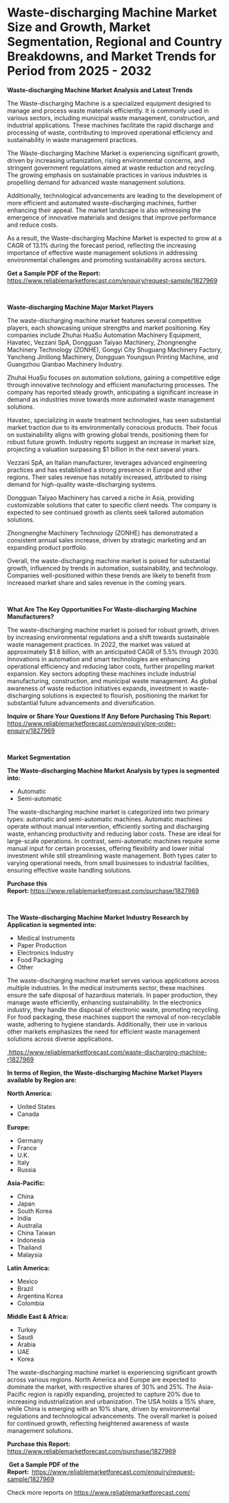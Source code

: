 <p><h1>Waste-discharging Machine Market Size and Growth, Market Segmentation, Regional and Country Breakdowns, and Market Trends for Period from 2025 -  2032</h1></p><p><strong>Waste-discharging Machine Market Analysis and Latest Trends</strong></p>
<p><p>The Waste-discharging Machine is a specialized equipment designed to manage and process waste materials efficiently. It is commonly used in various sectors, including municipal waste management, construction, and industrial applications. These machines facilitate the rapid discharge and processing of waste, contributing to improved operational efficiency and sustainability in waste management practices.</p><p>The Waste-discharging Machine Market is experiencing significant growth, driven by increasing urbanization, rising environmental concerns, and stringent government regulations aimed at waste reduction and recycling. The growing emphasis on sustainable practices in various industries is propelling demand for advanced waste management solutions. </p><p>Additionally, technological advancements are leading to the development of more efficient and automated waste-discharging machines, further enhancing their appeal. The market landscape is also witnessing the emergence of innovative materials and designs that improve performance and reduce costs.</p><p>As a result, the Waste-discharging Machine Market is expected to grow at a CAGR of 13.1% during the forecast period, reflecting the increasing importance of effective waste management solutions in addressing environmental challenges and promoting sustainability across sectors.</p></p>
<p><strong>Get a Sample PDF of the Report:&nbsp;</strong> <a href="https://www.reliablemarketforecast.com/enquiry/request-sample/1827969?utm_campaign=2212&utm_medium=2&utm_source=Github&utm_content=ia&utm_term=28022025&utm_id=waste-discharging-machine">https://www.reliablemarketforecast.com/enquiry/request-sample/1827969</a></p>
<p>&nbsp;</p>
<p><strong>Waste-discharging Machine Major Market Players</strong></p>
<p><p>The waste-discharging machine market features several competitive players, each showcasing unique strengths and market positioning. Key companies include Zhuhai HuaSu Automation Machinery Equipment, Havatec, Vezzani SpA, Dongguan Taiyao Machinery, Zhongnenghe Machinery Technology (ZONHE), Gongyi City Shuguang Machinery Factory, Yancheng Jinlilong Machinery, Dongguan Youngsun Printing Machine, and Guangzhou Qianbao Machinery Industry.</p><p>Zhuhai HuaSu focuses on automation solutions, gaining a competitive edge through innovative technology and efficient manufacturing processes. The company has reported steady growth, anticipating a significant increase in demand as industries move towards more automated waste management solutions.</p><p>Havatec, specializing in waste treatment technologies, has seen substantial market traction due to its environmentally conscious products. Their focus on sustainability aligns with growing global trends, positioning them for robust future growth. Industry reports suggest an increase in market size, projecting a valuation surpassing $1 billion in the next several years.</p><p>Vezzani SpA, an Italian manufacturer, leverages advanced engineering practices and has established a strong presence in Europe and other regions. Their sales revenue has notably increased, attributed to rising demand for high-quality waste-discharging systems.</p><p>Dongguan Taiyao Machinery has carved a niche in Asia, providing customizable solutions that cater to specific client needs. The company is expected to see continued growth as clients seek tailored automation solutions.</p><p>Zhongnenghe Machinery Technology (ZONHE) has demonstrated a consistent annual sales increase, driven by strategic marketing and an expanding product portfolio.</p><p>Overall, the waste-discharging machine market is poised for substantial growth, influenced by trends in automation, sustainability, and technology. Companies well-positioned within these trends are likely to benefit from increased market share and sales revenue in the coming years.</p></p>
<p>&nbsp;</p>
<p><strong>What Are The Key Opportunities For Waste-discharging Machine Manufacturers?</strong></p>
<p><p>The waste-discharging machine market is poised for robust growth, driven by increasing environmental regulations and a shift towards sustainable waste management practices. In 2022, the market was valued at approximately $1.8 billion, with an anticipated CAGR of 5.5% through 2030. Innovations in automation and smart technologies are enhancing operational efficiency and reducing labor costs, further propelling market expansion. Key sectors adopting these machines include industrial manufacturing, construction, and municipal waste management. As global awareness of waste reduction initiatives expands, investment in waste-discharging solutions is expected to flourish, positioning the market for substantial future advancements and diversification.</p></p>
<p><strong>Inquire or Share Your Questions If Any Before Purchasing This Report:</strong> <a href="https://www.reliablemarketforecast.com/enquiry/pre-order-enquiry/1827969?utm_campaign=2212&utm_medium=2&utm_source=Github&utm_content=ia&utm_term=28022025&utm_id=waste-discharging-machine">https://www.reliablemarketforecast.com/enquiry/pre-order-enquiry/1827969</a></p>
<p>&nbsp;</p>
<p><strong>Market Segmentation</strong></p>
<p><strong>The Waste-discharging Machine Market Analysis by types is segmented into:</strong></p>
<p><ul><li>Automatic</li><li>Semi-automatic</li></ul></p>
<p><p>The waste-discharging machine market is categorized into two primary types: automatic and semi-automatic machines. Automatic machines operate without manual intervention, efficiently sorting and discharging waste, enhancing productivity and reducing labor costs. These are ideal for large-scale operations. In contrast, semi-automatic machines require some manual input for certain processes, offering flexibility and lower initial investment while still streamlining waste management. Both types cater to varying operational needs, from small businesses to industrial facilities, ensuring effective waste handling solutions.</p></p>
<p><strong>Purchase this Report:&nbsp;</strong><a href="https://www.reliablemarketforecast.com/purchase/1827969?utm_campaign=2212&utm_medium=2&utm_source=Github&utm_content=ia&utm_term=28022025&utm_id=waste-discharging-machine">https://www.reliablemarketforecast.com/purchase/1827969</a></p>
<p>&nbsp;</p>
<p><strong>The Waste-discharging Machine Market Industry Research by Application is segmented into:</strong></p>
<p><ul><li>Medical Instruments</li><li>Paper Production</li><li>Electronics Industry</li><li>Food Packaging</li><li>Other</li></ul></p>
<p><p>The waste-discharging machine market serves various applications across multiple industries. In the medical instruments sector, these machines ensure the safe disposal of hazardous materials. In paper production, they manage waste efficiently, enhancing sustainability. In the electronics industry, they handle the disposal of electronic waste, promoting recycling. For food packaging, these machines support the removal of non-recyclable waste, adhering to hygiene standards. Additionally, their use in various other markets emphasizes the need for efficient waste management solutions across diverse applications.</p></p>
<p><a href="https://www.reliablemarketforecast.com/waste-discharging-machine-r1827969?utm_campaign=2212&utm_medium=2&utm_source=Github&utm_content=ia&utm_term=28022025&utm_id=waste-discharging-machine">&nbsp;https://www.reliablemarketforecast.com/waste-discharging-machine-r1827969</a></p>
<p><strong>In terms of Region, the Waste-discharging Machine Market Players available by Region are:</strong></p>
<p>
    <p> <strong> North America: </strong>
        <ul>
            <li>United States</li>
            <li>Canada</li>
        </ul>
        </p> 
    <p> <strong> Europe: </strong>
        <ul>
            <li>Germany</li>
            <li>France</li>
            <li>U.K.</li>
            <li>Italy</li>
            <li>Russia</li>
        </ul>
        </p> 
    <p> <strong> Asia-Pacific: </strong>
        <ul>
            <li>China</li>
            <li>Japan</li>
            <li>South Korea</li>
            <li>India</li>
            <li>Australia</li>
            <li>China Taiwan</li>
            <li>Indonesia</li>
            <li>Thailand</li>
            <li>Malaysia</li>
        </ul>
        </p> 
    <p> <strong> Latin America: </strong>
        <ul>
            <li>Mexico</li>
            <li>Brazil</li>
            <li>Argentina Korea</li>
            <li>Colombia</li>
        </ul>
        </p> 
    <p> <strong> Middle East & Africa: </strong>
        <ul>
            <li>Turkey</li>
            <li>Saudi</li>
            <li>Arabia</li>
            <li>UAE</li>
            <li>Korea</li>
        </ul>
    </p>
    </p>
<p><p>The waste-discharging machine market is experiencing significant growth across various regions. North America and Europe are expected to dominate the market, with respective shares of 30% and 25%. The Asia-Pacific region is rapidly expanding, projected to capture 20% due to increasing industrialization and urbanization. The USA holds a 15% share, while China is emerging with an 10% share, driven by environmental regulations and technological advancements. The overall market is poised for continued growth, reflecting heightened awareness of waste management solutions.</p></p>
<p><strong>Purchase this Report: </strong><a href="https://www.reliablemarketforecast.com/purchase/1827969?utm_campaign=2212&utm_medium=2&utm_source=Github&utm_content=ia&utm_term=28022025&utm_id=waste-discharging-machine">https://www.reliablemarketforecast.com/purchase/1827969</a></p>
<p>&nbsp;<strong>Get a Sample PDF of the Report:&nbsp;&nbsp;</strong><a href="https://www.reliablemarketforecast.com/enquiry/request-sample/1827969?utm_campaign=2212&utm_medium=2&utm_source=Github&utm_content=ia&utm_term=28022025&utm_id=waste-discharging-machine">https://www.reliablemarketforecast.com/enquiry/request-sample/1827969</a></p>
<p><strong></strong></p>
<p>Check more reports on <a href="https://www.reliablemarketforecast.com/?utm_campaign=2212&utm_medium=2&utm_source=Github&utm_content=ia&utm_term=28022025&utm_id=waste-discharging-machine">https://www.reliablemarketforecast.com/</a></p>